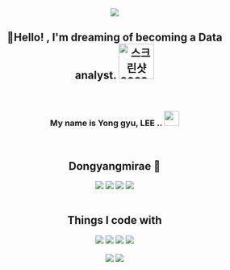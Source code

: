 <div align="center" >
<img src="https://capsule-render.vercel.app/api?type=waving&color=gradient&height=300&section=header&text=g_gyu%20Github&fontSize=90" />
</div>
<div>
    <h2 align="center"> 👋Hello! ,  I'm dreaming of becoming a Data analyst.
    <img width="70" alt="스크린샷 2022-12-10 오후 6 29 41" src="https://user-images.githubusercontent.com/101245720/206843410-29ed8987-4b3c-4128-ad5f-f398bb19a18c.png">
    </h2>
</div>
<br>
<div>
    <h3 align="center"> My name is Yong gyu, LEE .. 
        <img width="30" src="https://user-images.githubusercontent.com/101245720/206844125-4aa75d71-f242-4847-9703-fd46123fcc56.png">
    </h3>
</div>
<br>
<h2 align="center"> Dongyangmirae 🏫 </h2>
<div align="center">
    <img src="https://img.shields.io/badge/HTML-E34F26?style=flat-square&logo=HTML&logoColor=black">
    <img src="https://img.shields.io/badge/CSS-1572B6?style=flat-square&logo=CSS&logoColor=black">
    <img src="https://img.shields.io/badge/Jquery-0769AD?style=flat-square&logo=Jquery&logoColor=black">
    <img src="https://img.shields.io/badge/JavaScript-F7DF1E?style=flat-square&logo=JavaScript&logoColor=black">
</div>
<br>
<h2 align="center"> Things I code with </h2>
<div align="center">
  <img src="https://img.shields.io/badge/Python-3776AB?style=for-the-badge&logo=Python&logoColor=black">
  <img src="https://img.shields.io/badge/MySQL-4479A1?style=for-the-badge&logo=MySQL&logoColor=white">
  <img src="https://img.shields.io/badge/R-276DC3?style=for-the-badge&logo=R&logoColor=ffffff">
  <img src="https://img.shields.io/badge/Linux-FCC624?style=for-the-badge&logo=Linux&logoColor=ffffff">
</div>
<br>
<div align="center" style="clear:both">
    <img src="https://github-readme-stats.vercel.app/api/top-langs/?username=g-gyu09&layout=compact&theme=merko">
    <img src="https://github-readme-stats.vercel.app/api?username=g-gyu09&show_icons=true&theme=merko&card_width=400">
</div>

